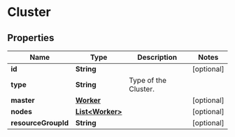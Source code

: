 
# Cluster

## Properties
Name | Type | Description | Notes
------------ | ------------- | ------------- | -------------
**id** | **String** |  |  [optional]
**type** | **String** | Type of the Cluster. | 
**master** | [**Worker**](Worker.md) |  |  [optional]
**nodes** | [**List&lt;Worker&gt;**](Worker.md) |  |  [optional]
**resourceGroupId** | **String** |  |  [optional]



